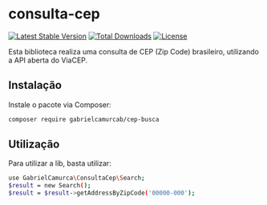 # consulta-cep

[![Latest Stable Version](https://poser.pugx.org/gabrielcamurcab/cep-busca/v)](https://packagist.org/packages/gabrielcamurcab/cep-busca)
[![Total Downloads](https://poser.pugx.org/gabrielcamurcab/cep-busca/downloads)](https://packagist.org/packages/gabrielcamurcab/cep-busca)
[![License](https://poser.pugx.org/gabrielcamurcab/cep-busca/license)](https://packagist.org/packages/gabrielcamurcab/cep-busca)

Esta biblioteca realiza uma consulta de CEP (Zip Code) brasileiro, utilizando a API aberta do ViaCEP.

## Instalação

Instale o pacote via Composer:

```bash
composer require gabrielcamurcab/cep-busca
```

## Utilização

Para utilizar a lib, basta utilizar:

```bash
use GabrielCamurca\ConsultaCep\Search;
$result = new Search();
$result = $result->getAddressByZipCode('00000-000');
```